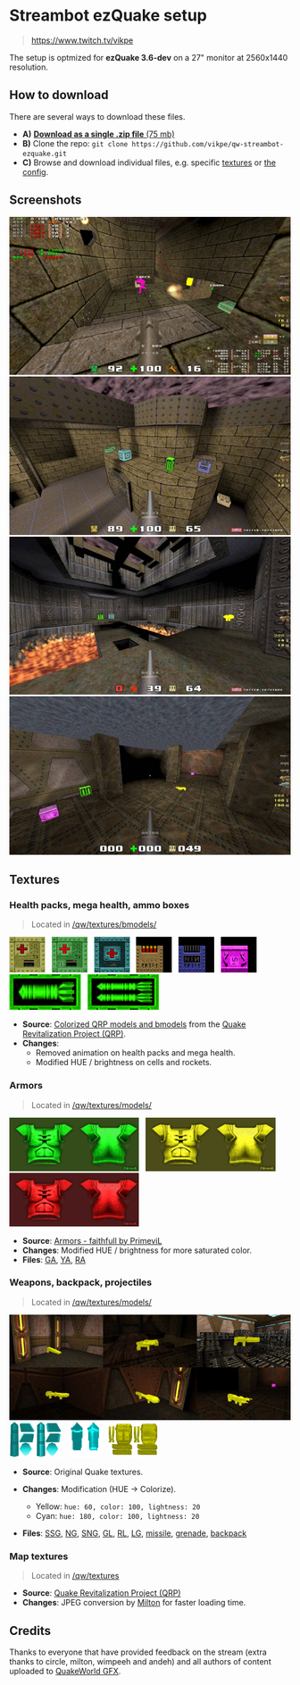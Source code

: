 # Streambot ezQuake setup
> https://www.twitch.tv/vikpe

The setup is optmized for **ezQuake 3.6-dev** on a 27" monitor at 2560x1440 resolution.

## How to download
There are several ways to download these files.

* **A)** [**Download as a single .zip file** (75 mb)](https://github.com/vikpe/qw-streambot-ezquake/archive/refs/heads/main.zip)
* **B)** Clone the repo: `git clone https://github.com/vikpe/qw-streambot-ezquake.git`
* **C)** Browse and download individual files, e.g. specific [textures](#textures) or [the config](https://github.com/vikpe/qw-streambot-ezquake/blob/main/ezquake/configs/streambot.cfg).


## Screenshots
![screenshot 1](.github/screenshot_01.jpg)
![screenshot 2](.github/screenshot_02.jpg)
![screenshot 3](.github/screenshot_03.jpg)
![screenshot 4](.github/screenshot_04.jpg)


## Textures

### Health packs, mega health, ammo boxes
> Located in [/qw/textures/bmodels/](https://github.com/vikpe/qw-streambot-ezquake/tree/main/qw/textures/bmodels)

<img src="https://raw.githubusercontent.com/vikpe/qw-streambot-ezquake/main/qw/textures/bmodels/med3_0.png" height="64"> &nbsp; <img src="https://raw.githubusercontent.com/vikpe/qw-streambot-ezquake/main/qw/textures/bmodels/+0_med25.png" height="64"> &nbsp; <img src="https://raw.githubusercontent.com/vikpe/qw-streambot-ezquake/main/qw/textures/bmodels/+0_med100.png" height="64"> &nbsp; 
<img src="https://raw.githubusercontent.com/vikpe/qw-streambot-ezquake/main/qw/textures/bmodels/shot0sid.png" height="64"> &nbsp; 
<img src="https://raw.githubusercontent.com/vikpe/qw-streambot-ezquake/main/qw/textures/bmodels/nail0sid.png" height="64"> &nbsp;
<img src="https://raw.githubusercontent.com/vikpe/qw-streambot-ezquake/main/qw/textures/bmodels/batt1sid.png" height="64"> &nbsp; 
<img src="https://raw.githubusercontent.com/vikpe/qw-streambot-ezquake/main/qw/textures/bmodels/rock1sid.png" height="64"> &nbsp; 
<img src="https://raw.githubusercontent.com/vikpe/qw-streambot-ezquake/main/qw/textures/bmodels/rock0sid.png" height="64"> 

* **Source**: [Colorized QRP models and bmodels](https://gfx.quakeworld.nu/details/372/colorized-qrp-models-and-bmodels/) from the [Quake Revitalization Project (QRP)](http://qrp.quakeone.com/downloads/).
* **Changes**:
  * Removed animation on health packs and mega health.
  * Modified HUE / brightness on cells and rockets.


### Armors
> Located in [/qw/textures/models/](https://github.com/vikpe/qw-streambot-ezquake/tree/main/qw/textures/models)

<img src="https://raw.githubusercontent.com/vikpe/qw-streambot-ezquake/main/qw/textures/models/armor_0.png" style="max-height: 96px"> &nbsp; 
<img src="https://raw.githubusercontent.com/vikpe/qw-streambot-ezquake/main/qw/textures/models/armor_1.png" style="max-height: 96px"> &nbsp; 
<img src="https://raw.githubusercontent.com/vikpe/qw-streambot-ezquake/main/qw/textures/models/armor_2.png" style="max-height: 96px">

* **Source**: [Armors - faithfull by PrimeviL](https://gfx.quakeworld.nu/details/44/armors-faithfull-/) 
* **Changes**: Modified HUE / brightness for more saturated color.
* **Files**: 
[GA](https://github.com/vikpe/qw-streambot-ezquake/blob/main/qw/textures/models/armor_0.png), [YA](https://github.com/vikpe/qw-streambot-ezquake/blob/main/qw/textures/models/armor_1.png), [RA](https://github.com/vikpe/qw-streambot-ezquake/blob/main/qw/textures/models/armor_2.png)


### Weapons, backpack, projectiles
> Located in [/qw/textures/models/](https://github.com/vikpe/qw-streambot-ezquake/tree/main/qw/textures/models)

![weapons](.github/weapons.jpg)
<img src="https://raw.githubusercontent.com/vikpe/qw-streambot-ezquake/main/qw/textures/models/missile_0.png" height="64"> &nbsp; 
<img src="https://raw.githubusercontent.com/vikpe/qw-streambot-ezquake/main/qw/textures/models/grenade_0.png" height="64"> &nbsp; 
<img src="https://raw.githubusercontent.com/vikpe/qw-streambot-ezquake/main/qw/textures/models/backpack_0.png" height="64">

* **Source**: Original Quake textures.
* **Changes**: Modification (HUE -> Colorize).
  * Yellow: `hue: 60, color: 100, lightness: 20`
  * Cyan: `hue: 180, color: 100, lightness: 20`

* **Files**: [SSG](https://github.com/vikpe/qw-streambot-ezquake/blob/main/qw/textures/models/g_shot_0.png), [NG](https://github.com/vikpe/qw-streambot-ezquake/blob/main/qw/textures/models/g_nail_0.png), [SNG](https://github.com/vikpe/qw-streambot-ezquake/blob/main/qw/textures/models/g_nail2_0.png), [GL](https://github.com/vikpe/qw-streambot-ezquake/blob/main/qw/textures/models/g_rock_0.png), [RL](https://github.com/vikpe/qw-streambot-ezquake/blob/main/qw/textures/models/g_rock2_0.png), [LG](https://github.com/vikpe/qw-streambot-ezquake/blob/main/qw/textures/models/g_light_0.png), [missile](https://github.com/vikpe/qw-streambot-ezquake/blob/main/qw/textures/models/missile_0.png), [grenade](https://github.com/vikpe/qw-streambot-ezquake/blob/main/qw/textures/models/grenade_0.png), [backpack](https://github.com/vikpe/qw-streambot-ezquake/blob/main/qw/textures/models/backpack_0.png)


### Map textures
> Located in [/qw/textures](https://github.com/vikpe/qw-streambot-ezquake/tree/main/qw/textures/)

* **Source**: [Quake Revitalization Project (QRP)](http://qrp.quakeone.com/downloads/)
* **Changes**: JPEG conversion by [Milton](https://www.twitch.tv/Miltonizer) for faster loading time.

## Credits
Thanks to everyone that have provided feedback on the stream (extra thanks to circle, milton, wimpeeh and andeh) and all authors of content uploaded to [QuakeWorld GFX](https://gfx.quakeworld.nu/).
